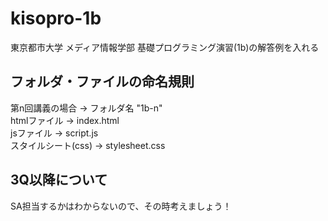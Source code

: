 # kisopro-1b
東京都市大学 メディア情報学部 基礎プログラミング演習(1b)の解答例を入れる

## フォルダ・ファイルの命名規則
第n回講義の場合 → フォルダ名 "1b-n"  
htmlファイル → index.html  
jsファイル → script.js  
スタイルシート(css) → stylesheet.css  

## 3Q以降について
SA担当するかはわからないので、その時考えましょう！
